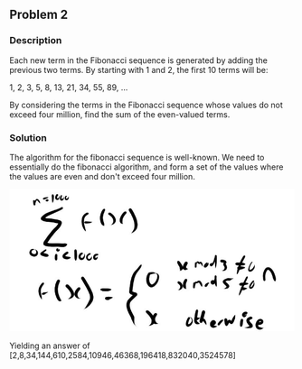 ## Problem 2

### Description
Each new term in the Fibonacci sequence is generated by adding the previous two terms. By starting with 1 and 2, the first 10 terms will be:

1, 2, 3, 5, 8, 13, 21, 34, 55, 89, ...

By considering the terms in the Fibonacci sequence whose values do not exceed four million, find the sum of the even-valued terms.

### Solution
The algorithm for the fibonacci sequence is well-known. We need to essentially do the fibonacci algorithm, and form a set of the values
where the values are even and don't exceed four million. 

![image info](../resources/p1.jpg)

Yielding an answer of 
[2,8,34,144,610,2584,10946,46368,196418,832040,3524578]

